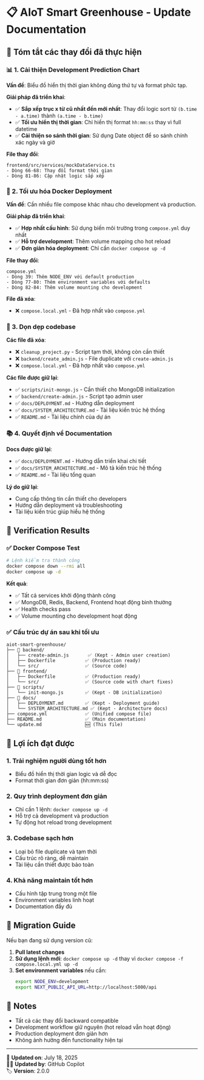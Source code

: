 # 📋 AIoT Smart Greenhouse - Update Documentation

## 🚀 Tóm tắt các thay đổi đã thực hiện

### 📊 1. Cải thiện Development Prediction Chart

**Vấn đề**: Biểu đồ hiển thị thời gian không đúng thứ tự và format phức tạp.

**Giải pháp đã triển khai**:
- ✅ **Sắp xếp trục x từ cũ nhất đến mới nhất**: Thay đổi logic sort từ `(b.time - a.time)` thành `(a.time - b.time)`
- ✅ **Tối ưu hiển thị thời gian**: Chỉ hiển thị format `hh:mm:ss` thay vì full datetime
- ✅ **Cải thiện so sánh thời gian**: Sử dụng Date object để so sánh chính xác ngày và giờ

**File thay đổi**:
```
frontend/src/services/mockDataService.ts
- Dòng 66-68: Thay đổi format thời gian
- Dòng 81-86: Cập nhật logic sắp xếp
```

### 🐳 2. Tối ưu hóa Docker Deployment

**Vấn đề**: Cần nhiều file compose khác nhau cho development và production.

**Giải pháp đã triển khai**:
- ✅ **Hợp nhất cấu hình**: Sử dụng biến môi trường trong `compose.yml` duy nhất
- ✅ **Hỗ trợ development**: Thêm volume mapping cho hot reload
- ✅ **Đơn giản hóa deployment**: Chỉ cần `docker compose up -d`

**File thay đổi**:
```
compose.yml
- Dòng 39: Thêm NODE_ENV với default production
- Dòng 77-80: Thêm environment variables với defaults
- Dòng 82-84: Thêm volume mounting cho development
```

**File đã xóa**:
- ❌ `compose.local.yml` - Đã hợp nhất vào `compose.yml`

### 🧹 3. Dọn dẹp codebase

**Các file đã xóa**:
- ❌ `cleanup_project.py` - Script tạm thời, không còn cần thiết
- ❌ `backend/create_admin.js` - File duplicate với `create-admin.js`
- ❌ `compose.local.yml` - Đã hợp nhất vào `compose.yml`

**Các file được giữ lại**:
- ✅ `scripts/init-mongo.js` - Cần thiết cho MongoDB initialization
- ✅ `backend/create-admin.js` - Script tạo admin user
- ✅ `docs/DEPLOYMENT.md` - Hướng dẫn deployment
- ✅ `docs/SYSTEM_ARCHITECTURE.md` - Tài liệu kiến trúc hệ thống
- ✅ `README.md` - Tài liệu chính của dự án

### 📚 4. Quyết định về Documentation

**Docs được giữ lại**:
- ✅ `docs/DEPLOYMENT.md` - Hướng dẫn triển khai chi tiết
- ✅ `docs/SYSTEM_ARCHITECTURE.md` - Mô tả kiến trúc hệ thống
- ✅ `README.md` - Tài liệu tổng quan

**Lý do giữ lại**:
- Cung cấp thông tin cần thiết cho developers
- Hướng dẫn deployment và troubleshooting
- Tài liệu kiến trúc giúp hiểu hệ thống

## 🔧 Verification Results

### ✅ Docker Compose Test
```bash
# Lệnh kiểm tra thành công
docker compose down --rmi all
docker compose up -d
```

**Kết quả**: 
- ✅ Tất cả services khởi động thành công
- ✅ MongoDB, Redis, Backend, Frontend hoạt động bình thường
- ✅ Health checks pass
- ✅ Volume mounting cho development hoạt động

### ✅ Cấu trúc dự án sau khi tối ưu

```
aiot-smart-greenhouse/
├── 📁 backend/
│   ├── create-admin.js       ✅ (Kept - Admin user creation)
│   ├── Dockerfile           ✅ (Production ready)
│   └── src/                 ✅ (Source code)
├── 📁 frontend/
│   ├── Dockerfile           ✅ (Production ready)
│   └── src/                 ✅ (Source code with chart fixes)
├── 📁 scripts/
│   └── init-mongo.js        ✅ (Kept - DB initialization)
├── 📁 docs/
│   ├── DEPLOYMENT.md        ✅ (Kept - Deployment guide)
│   └── SYSTEM_ARCHITECTURE.md ✅ (Kept - Architecture docs)
├── compose.yml              ✅ (Unified compose file)
├── README.md                ✅ (Main documentation)
└── update.md                🆕 (This file)
```

## 🎯 Lợi ích đạt được

### 1. **Trải nghiệm người dùng tốt hơn**
- Biểu đồ hiển thị thời gian logic và dễ đọc
- Format thời gian đơn giản (hh:mm:ss)

### 2. **Quy trình deployment đơn giản**
- Chỉ cần 1 lệnh: `docker compose up -d`
- Hỗ trợ cả development và production
- Tự động hot reload trong development

### 3. **Codebase sạch hơn**
- Loại bỏ file duplicate và tạm thời
- Cấu trúc rõ ràng, dễ maintain
- Tài liệu cần thiết được bảo toàn

### 4. **Khả năng maintain tốt hơn**
- Cấu hình tập trung trong một file
- Environment variables linh hoạt
- Documentation đầy đủ

## 🔄 Migration Guide

Nếu bạn đang sử dụng version cũ:

1. **Pull latest changes**
2. **Sử dụng lệnh mới**: `docker compose up -d` thay vì `docker compose -f compose.local.yml up -d`
3. **Set environment variables** nếu cần:
   ```bash
   export NODE_ENV=development
   export NEXT_PUBLIC_API_URL=http://localhost:5000/api
   ```

## 📝 Notes

- Tất cả các thay đổi backward compatible
- Development workflow giữ nguyên (hot reload vẫn hoạt động)
- Production deployment đơn giản hơn
- Không ảnh hưởng đến functionality hiện tại

---

📅 **Updated on**: July 18, 2025  
👨‍💻 **Updated by**: GitHub Copilot  
🏷️ **Version**: 2.0.0  
